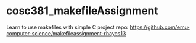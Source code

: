 # cosc381_makefileAssignment
Learn to use makefiles with simple C project
 repo: https://github.com/emu-computer-science/makefileassignment-rhayes13